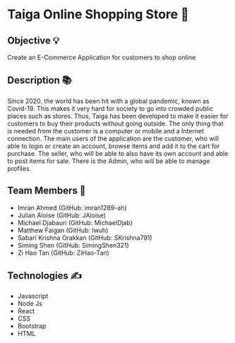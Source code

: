 # Taiga Online Shopping Store :star_struck:



## Objective :bulb:

Create an E-Commerce Application for customers to shop online 

## Description :books:

Since 2020, the world has been hit with a global pandemic, known as Covid-19. This makes it very hard for society to go into crowded public places such as stores. Thus, Taiga has been developed to make it easier for customers to buy their products without going outside. The only thing that is needed from the customer is a computer or mobile and a Internet connection. The main users of the application are the customer, who will able to login or create an account, browse items and add it to the cart for purchase. The seller, who will be able to also have its own account and able to post items for sale. There is the Admin, who will be able to manage profiles. 

## Team Members :busts_in_silhouette:
- Imran Ahmed (GitHub: imran1289-ah)
- Julian Aloise (GitHub: JAloise)
- Michael Djabauri (GitHub: MichaelDjab)
- Matthew Faigan (GitHub: Iwuh)
- Sabari Krishna Orakkan (GitHub: SKrishna791)
- Siming Shen (GitHub: SimingShen321)
- Zi Hao Tan (GitHub: ZiHao-Tan)

## Technologies 	:writing_hand:
- Javascript
- Node Js
- React
- CSS
- Bootstrap
- HTML
